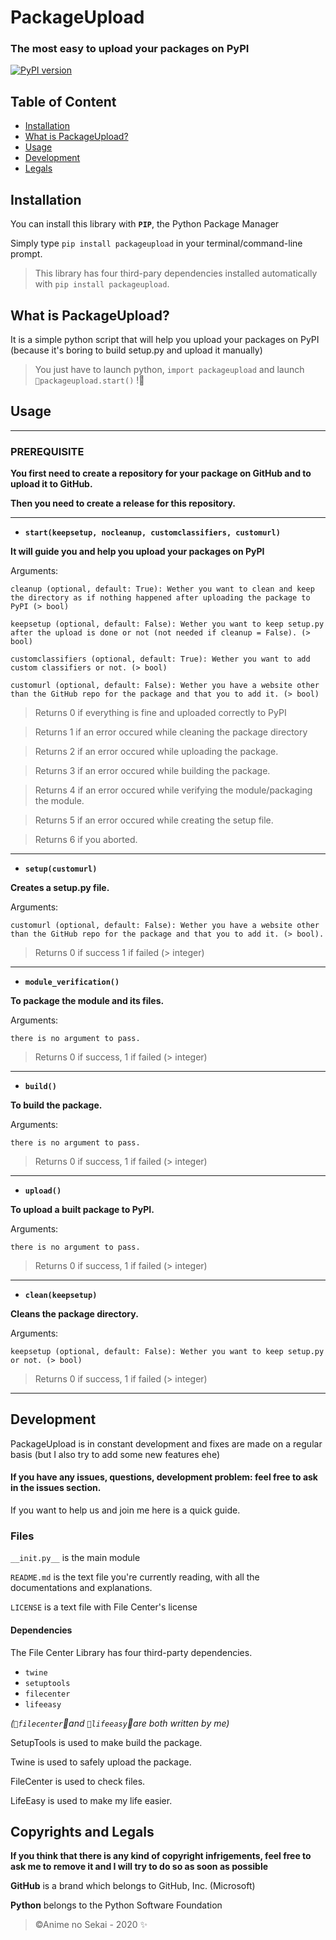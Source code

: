 # PackageUpload
 
 ### **The most easy to upload your packages on PyPI**
 
[![PyPI version](https://badge.fury.io/py/lifeeasy.svg)](https://badge.fury.io/py/lifeeasy)

## Table of Content
- [Installation](#installation)  
- [What is PackageUpload?](#whatis)
- [Usage](#usage)
- [Development](#development) 
- [Legals](#legals)
 
 
<a name="installation"/>

## Installation
You can install this library with **`PIP`**, the Python Package Manager

Simply type `pip install packageupload` in your terminal/command-line prompt.

> This library has four third-pary dependencies installed automatically with `pip install packageupload`.

<a name="whatis"/>

## What is PackageUpload?
It is a simple python script that will help you upload your packages on PyPI (because it's boring to build setup.py and upload it manually)
> You just have to launch python,  `import packageupload` and launch `packageupload.start()` !


<a name="usage"/>

## Usage

---

### PREREQUISITE

**You first need to create a repository for your package on GitHub and to upload it to GitHub.**

**Then you need to create a release for this repository.**

---

- **`start(keepsetup, nocleanup, customclassifiers, customurl)`**

**It will guide you and help you upload your packages on PyPI**

Arguments:

    cleanup (optional, default: True): Wether you want to clean and keep the directory as if nothing happened after uploading the package to PyPI (> bool)

    keepsetup (optional, default: False): Wether you want to keep setup.py after the upload is done or not (not needed if cleanup = False). (> bool)

    customclassifiers (optional, default: True): Wether you want to add custom classifiers or not. (> bool)

    customurl (optional, default: False): Wether you have a website other than the GitHub repo for the package and that you to add it. (> bool)


> Returns 0 if everything is fine and uploaded correctly to PyPI

> Returns 1 if an error occured while cleaning the package directory

> Returns 2 if an error occured while uploading the package.

> Returns 3 if an error occured while building the package.

> Returns 4 if an error occured while verifying the module/packaging the module.

> Returns 5 if an error occured while creating the setup file.

> Returns 6 if you aborted.

---
- **`setup(customurl)`**

**Creates a setup.py file.**

Arguments:

    customurl (optional, default: False): Wether you have a website other than the GitHub repo for the package and that you to add it. (> bool).
    
> Returns 0 if success 1 if failed (> integer)

---
- **`module_verification()`**

**To package the module and its files.**

Arguments:

    there is no argument to pass.

> Returns 0 if success, 1 if failed (> integer)

---
- **`build()`**

**To build the package.**

Arguments:

    there is no argument to pass.

> Returns 0 if success, 1 if failed (> integer)

---
- **`upload()`**

**To upload a built package to PyPI.**

Arguments:

    there is no argument to pass.

> Returns 0 if success, 1 if failed (> integer)

---
- **`clean(keepsetup)`**

**Cleans the package directory.**

Arguments:

    keepsetup (optional, default: False): Wether you want to keep setup.py or not. (> bool)

> Returns 0 if success, 1 if failed (> integer)

---

<a name="development"/>

## Development
PackageUpload is in constant development and fixes are made on a regular basis (but I also try to add some new features ehe)

#### If you have any issues, questions, development problem: feel free to ask in the issues section.

If you want to help us and join me here is a quick guide.

### Files
`__init.py__` is the main module

`README.md` is the text file you're currently reading, with all the documentations and explanations.

`LICENSE` is a text file with File Center's license

#### Dependencies
The File Center Library has four third-party dependencies.

- `twine`
- `setuptools`
- `filecenter`
- `lifeeasy`

*(`filecenter`and `lifeeasy`are both written by me)*

SetupTools is used to make build the package.

Twine is used to safely upload the package.

FileCenter is used to check files.

LifeEasy is used to make my life easier.

<a name="legals"/>

## Copyrights and Legals

**If you think that there is any kind of copyright infrigements, feel free to ask me to remove it and I will try to do so as soon as possible**

**GitHub** is a brand which belongs to GitHub, Inc. (Microsoft)

**Python** belongs to the Python Software Foundation


> ©Anime no Sekai - 2020 ✨
